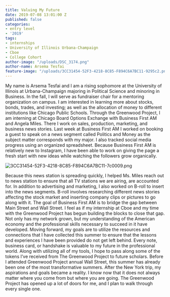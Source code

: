 ```yaml
---
title: Valuing My Future
date: 2019-07-08 13:01:00 Z
published: false
categories:
- entry level
- '2019'
tags:
- internships
- University of Illinois Urbana-Champaign
- Cboe
- College Cohort
author-image: "/uploads/DSC_3174.png"
author-name: Arsema Tesfai
feature-image: "/uploads/3CC31454-52F3-4218-8C85-F894C6A7BC11-9295c2.png"
---
```


My name is Arsema Tesfai and I am a rising sophomore at the University of Illinois at Urbana-Champaign majoring in Political Science and minoring in Business. In the fall, I will serve as fundraiser chair for a mentoring organization on campus. I am interested in learning more about stocks, bonds, trades, and investing; as well as the allocation of money to different institutions like Chicago Public Schools. Through the Greenwood Project, I am interning at Chicago Board Options Exchange with Business First AM and Angela Miles. There I work on sales, production, marketing, and business news stories. Last week at Business First AM I worked on booking a guest to speak on a news segment called Politics and Money as the subject matter corresponds with my major. I also tracked social media progress using an organized spreadsheet. Because Business First AM is relatively new to Instagram, I have been able to work on giving the page a fresh start with new ideas while watching the followers grow organically.
 
![3CC31454-52F3-4218-8C85-F894C6A7BC11-7c0009.png](/uploads/3CC31454-52F3-4218-8C85-F894C6A7BC11-7c0009.png)

Because this news station is spreading quickly, I helped Ms. Miles reach out to news station to ensure that all TV stations we are airing, are accounted for. In addition to advertising and marketing, I also worked on B-roll to insert into the news segments. B-roll involves researching different news stories affecting the stock market and inserting company clips or pictures to go along with it. The goal of Business First AM is to bridge the gap between Main Street and Wall Street. I feel as if my internship at Cboe and my time with the Greenwood Project has begun building the blocks to close that gap. Not only has my network grown, but my understanding of the American economy and the professional skills necessary to succeed in it have developed. Moving forward, my goals are to utilize the resources and connections that I have collected this summer to ensure that the lessons and experiences I have been provided do not get left behind.
Every note, business card, or handshake is valuable to my future in the professional world. Along with utilizing all of my tools, I hope to pass along some of the tokens I’ve received from The Greenwood Project to future scholars. Before I attended Greenwood Project annual Wall Street, this summer has already been one of the most transformative summers. After the New York trip, my aspirations and goals became a reality. I know now that it does not always matter where you come from but where you are going. The Greenwood Project has opened up a lot of doors for me, and I plan to walk through every single one. 
